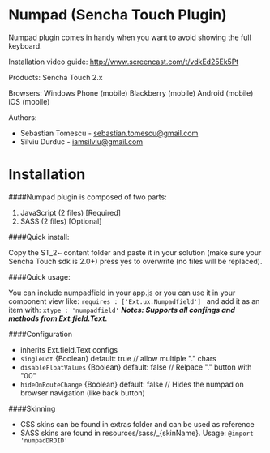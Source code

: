 Numpad (Sencha Touch Plugin)
======

Numpad plugin comes in handy when you want to avoid showing the full keyboard.

Installation video guide: http://www.screencast.com/t/vdkEd25Ek5Pt

Products: Sencha Touch 2.x

Browsers: Windows Phone (mobile) Blackberry (mobile) Android (mobile) iOS (mobile)

Authors: 
- Sebastian Tomescu - sebastian.tomescu@gmail.com
- Silviu Durduc - iamsilviu@gmail.com

Installation
======
 
####Numpad plugin is composed of two parts:

 1. JavaScript (2 files) [Required]
 2. SASS (2 files) [Optional]


####Quick install:
	
Copy the ST_2~ content folder and paste it in your solution 
(make sure your Sencha Touch sdk is 2.0+) 
press yes to overwrite (no files will be replaced).


####Quick usage:

You can include numpadfield in your app.js 
or you can use it in your component view like: 
`requires : ['Ext.ux.Numpadfield'] `
and add it as an item with:
`xtype : 'numpadfield'`
***Notes: 
Supports all confings and methods from Ext.field.Text.***

####Configuration
- inherits Ext.field.Text configs
- `singleDot` {Boolean} default: true // allow multiple "." chars
- `disableFloatValues` {Boolean} default: false // Relpace "." button with "00"
- `hideOnRouteChange` {Boolean} default: false // Hides the numpad on browser navigation (like back button)

####Skinning
- CSS skins can be found in extras folder and can be used as reference
- SASS skins are found in resources/sass/_{skinName}. Usage: `@import 'numpadDROID'`
  
